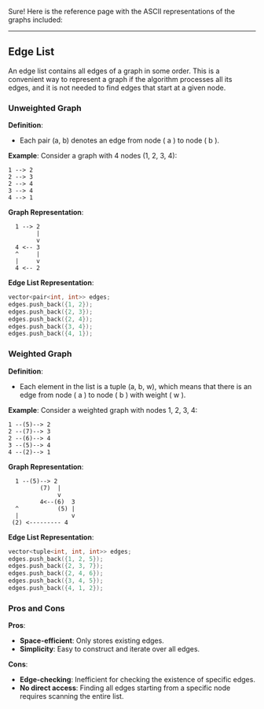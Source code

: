 Sure! Here is the reference page with the ASCII representations of the graphs included:

---

## Edge List

An edge list contains all edges of a graph in some order. This is a convenient way to represent a graph if the algorithm processes all its edges, and it is not needed to find edges that start at a given node.

### Unweighted Graph

**Definition**:
- Each pair (a, b) denotes an edge from node \( a \) to node \( b \).

**Example**:
Consider a graph with 4 nodes (1, 2, 3, 4):

```
1 --> 2
2 --> 3
2 --> 4
3 --> 4
4 --> 1
```

**Graph Representation**:
```
  1 --> 2
        |
        v
  4 <-- 3
  ^     |
  |     v
  4 <-- 2
```

**Edge List Representation**:

```cpp
vector<pair<int, int>> edges;
edges.push_back({1, 2});
edges.push_back({2, 3});
edges.push_back({2, 4});
edges.push_back({3, 4});
edges.push_back({4, 1});
```

### Weighted Graph

**Definition**:
- Each element in the list is a tuple (a, b, w), which means that there is an edge from node \( a \) to node \( b \) with weight \( w \).

**Example**:
Consider a weighted graph with nodes 1, 2, 3, 4:

```
1 --(5)--> 2
2 --(7)--> 3
2 --(6)--> 4
3 --(5)--> 4
4 --(2)--> 1
```

**Graph Representation**:
```
  1 --(5)--> 2
         (7)  |
              v
         4<--(6)  3
  ^           (5) |
  |               v
 (2) <--------- 4
```

**Edge List Representation**:

```cpp
vector<tuple<int, int, int>> edges;
edges.push_back({1, 2, 5});
edges.push_back({2, 3, 7});
edges.push_back({2, 4, 6});
edges.push_back({3, 4, 5});
edges.push_back({4, 1, 2});
```

### Pros and Cons

**Pros**:
- **Space-efficient**: Only stores existing edges.
- **Simplicity**: Easy to construct and iterate over all edges.

**Cons**:
- **Edge-checking**: Inefficient for checking the existence of specific edges.
- **No direct access**: Finding all edges starting from a specific node requires scanning the entire list.
